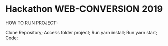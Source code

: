 # Hackathon WEB-CONVERSION 2019

HOW TO RUN PROJECT:



Clone Repository;
Access folder project;
Run yarn install;
Run yarn start;
Code;
